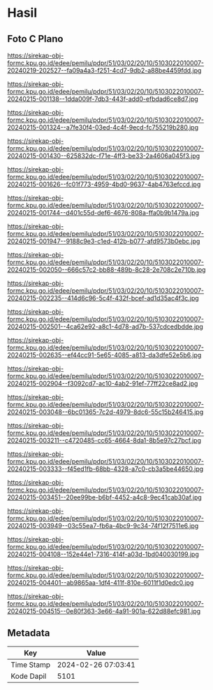 # Hasil

## Foto C Plano

https://sirekap-obj-formc.kpu.go.id/edee/pemilu/pdpr/51/03/02/20/10/5103022010007-20240219-202527--fa09a4a3-f251-4cd7-9db2-a88be4459fdd.jpg

https://sirekap-obj-formc.kpu.go.id/edee/pemilu/pdpr/51/03/02/20/10/5103022010007-20240215-001138--1dda009f-7db3-443f-add0-efbdad6ce8d7.jpg

https://sirekap-obj-formc.kpu.go.id/edee/pemilu/pdpr/51/03/02/20/10/5103022010007-20240215-001324--a7fe30f4-03ed-4c4f-9ecd-fc755219b280.jpg

https://sirekap-obj-formc.kpu.go.id/edee/pemilu/pdpr/51/03/02/20/10/5103022010007-20240215-001430--625832dc-f71e-4ff3-be33-2a4606a045f3.jpg

https://sirekap-obj-formc.kpu.go.id/edee/pemilu/pdpr/51/03/02/20/10/5103022010007-20240215-001626--fc01f773-4959-4bd0-9637-4ab4763efccd.jpg

https://sirekap-obj-formc.kpu.go.id/edee/pemilu/pdpr/51/03/02/20/10/5103022010007-20240215-001744--d401c55d-def6-4676-808a-ffa0b9b1479a.jpg

https://sirekap-obj-formc.kpu.go.id/edee/pemilu/pdpr/51/03/02/20/10/5103022010007-20240215-001947--9188c9e3-c1ed-412b-b077-afd9573b0ebc.jpg

https://sirekap-obj-formc.kpu.go.id/edee/pemilu/pdpr/51/03/02/20/10/5103022010007-20240215-002050--666c57c2-bb88-489b-8c28-2e708c2e710b.jpg

https://sirekap-obj-formc.kpu.go.id/edee/pemilu/pdpr/51/03/02/20/10/5103022010007-20240215-002235--414d6c96-5c4f-432f-bcef-ad1d35ac4f3c.jpg

https://sirekap-obj-formc.kpu.go.id/edee/pemilu/pdpr/51/03/02/20/10/5103022010007-20240215-002501--4ca62e92-a8c1-4d78-ad7b-537cdcedbdde.jpg

https://sirekap-obj-formc.kpu.go.id/edee/pemilu/pdpr/51/03/02/20/10/5103022010007-20240215-002635--ef44cc91-5e65-4085-a813-da3dfe52e5b6.jpg

https://sirekap-obj-formc.kpu.go.id/edee/pemilu/pdpr/51/03/02/20/10/5103022010007-20240215-002904--f3092cd7-ac10-4ab2-91ef-77ff22ce8ad2.jpg

https://sirekap-obj-formc.kpu.go.id/edee/pemilu/pdpr/51/03/02/20/10/5103022010007-20240215-003048--6bc01365-7c2d-4979-8dc6-55c15b246415.jpg

https://sirekap-obj-formc.kpu.go.id/edee/pemilu/pdpr/51/03/02/20/10/5103022010007-20240215-003211--c4720485-cc65-4664-8da1-8b5e97c27bcf.jpg

https://sirekap-obj-formc.kpu.go.id/edee/pemilu/pdpr/51/03/02/20/10/5103022010007-20240215-003333--f45ed1fb-68bb-4328-a7c0-cb3a5be44650.jpg

https://sirekap-obj-formc.kpu.go.id/edee/pemilu/pdpr/51/03/02/20/10/5103022010007-20240215-003451--20ee99be-b6bf-4452-a4c8-9ec41cab30af.jpg

https://sirekap-obj-formc.kpu.go.id/edee/pemilu/pdpr/51/03/02/20/10/5103022010007-20240215-003949--03c55ea7-fb6a-4bc9-9c34-74f12f7511e6.jpg

https://sirekap-obj-formc.kpu.go.id/edee/pemilu/pdpr/51/03/02/20/10/5103022010007-20240215-004108--152e44e1-7316-414f-a03d-1bd040030199.jpg

https://sirekap-obj-formc.kpu.go.id/edee/pemilu/pdpr/51/03/02/20/10/5103022010007-20240215-004401--ab9865aa-1df4-411f-810e-6011f1d0edc0.jpg

https://sirekap-obj-formc.kpu.go.id/edee/pemilu/pdpr/51/03/02/20/10/5103022010007-20240215-004515--0e80f363-3e66-4a91-901a-622d88efc981.jpg


## Metadata

| Key        | Value               |
| ---------- | ------------------- |
| Time Stamp | 2024-02-26 07:03:41 |
| Kode Dapil | 5101                |



